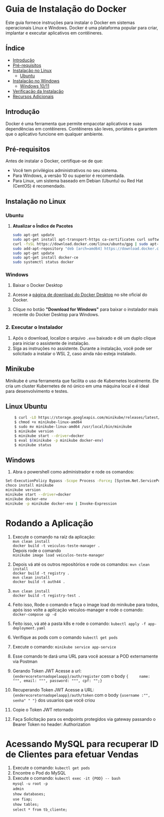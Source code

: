 # Guia de Instalação do Docker

Este guia fornece instruções para instalar o Docker em sistemas operacionais Linux e Windows. Docker é uma plataforma popular para criar, implantar e executar aplicativos em contêineres.

## Índice

- [Introdução](#introdução)
- [Pré-requisitos](#pré-requisitos)
- [Instalação no Linux](#instalação-no-linux)
    - [Ubuntu](#ubuntu)
- [Instalação no Windows](#instalação-no-windows)
    - [Windows 10/11](#windows-1011)
- [Verificação da Instalação](#verificação-da-instalação)
- [Recursos Adicionais](#recursos-adicionais)

## Introdução

Docker é uma ferramenta que permite empacotar aplicativos e suas dependências em contêineres. Contêineres são leves, portáteis e garantem que o aplicativo funcione em qualquer ambiente.

## Pré-requisitos

Antes de instalar o Docker, certifique-se de que:

- Você tem privilégios administrativos no seu sistema.
- Para Windows, a versão 10 ou superior é recomendada.
- Para Linux, um sistema baseado em Debian (Ubuntu) ou Red Hat (CentOS) é recomendado.

## Instalação no Linux

### Ubuntu

1. **Atualizar o Índice de Pacotes**

   ```bash
   sudo apt-get update
   sudo apt-get install apt-transport-https ca-certificates curl software-properties-common
   curl -fsSL https://download.docker.com/linux/ubuntu/gpg | sudo apt-key add -
   sudo add-apt-repository "deb [arch=amd64] https://download.docker.com/linux/ubuntu $(lsb_release -cs) stable"
   sudo apt-get update
   sudo apt-get install docker-ce
   sudo systemctl status docker

### Windows
1. Baixar o Docker Desktop

1. Acesse a [página de download do Docker Desktop](https://www.docker.com/products/docker-desktop) no site oficial do Docker.
2. Clique no botão **"Download for Windows"** para baixar o instalador mais recente do Docker Desktop para Windows.

### 2. Executar o Instalador

1. Após o download, localize o arquivo `.exe` baixado e dê um duplo clique para iniciar o assistente de instalação.
2. Siga as instruções no assistente. Durante a instalação, você pode ser solicitado a instalar o WSL 2, caso ainda não esteja instalado.

## Minikube

Minikube é uma ferramenta que facilita o uso de Kubernetes localmente. Ele cria um cluster Kubernetes de nó único em uma máquina local e é ideal para desenvolvimento e testes.

## Linux Ubuntu
```bash
    $ curl -LO https://storage.googleapis.com/minikube/releases/latest/minikube-linux-amd64
    $ chmod +x minikube-linux-amd64
    $ sudo mv minikube-linux-amd64 /usr/local/bin/minikube
    $ minikube version
    $ minikube start --driver=docker
    $ eval $(minikube -p minikube docker-env)
    $ minikube status
````


## Windows
1. Abra o powershell como administrador e rode os comandos:

```bash
Set-ExecutionPolicy Bypass -Scope Process -Force; [System.Net.ServicePointManager]::SecurityProtocol = [System.Net.ServicePointManager]::SecurityProtocol -bor 3072; iex "& { $(irm https://chocolatey.org/install.ps1 -UseBasicP) }"
choco install minikube
minikube version
minikube start --driver=docker
minikube docker-env
minikube -p minikube docker-env | Invoke-Expression
```
    

# Rodando a Aplicação
1. Execute o comando na raíz da aplicação: <br>
`````mvn clean install`````<br>
``` docker build -t veiculos-teste-manager . ```<br>
Depois rode o comando <br>```minikube image load veiculos-teste-manager```
2. Depois vá até os outros repositórios e rode os comandos:
   `````mvn clean install`````<br>
   ``` docker build -t registry . ```<br> 
   `````mvn clean install`````<br>
   ``` docker build -t auth44 . ```<br>  
3. `````mvn clean install`````<br>
   ``` docker build -t registry-test . ```<br>
2. Feito isso, Rode o comando e faça o image load do minikube para todos, após isso volte a aplicação veiculos-manager e rode o comando:
```docker-compose up -d```
3. Feito isso, vá até a pasta k8s e rode o comando: 
``kubectl apply -f app-deployment.yaml``
4. Verifique as pods com o comando
```kubectl get pods```
5. Execute o comando:
``minikube service app-service``
6. Esse comando te dará uma URL para você acessar a POD externamente via Postman

7. Gerando Token JWT
    Acesse a url: ```{enderecoretornadopelaapp}/auth/register``` com o body ```{     name: """,
     email: """,
    password: """,
    cpf: "";}```
8. Recuperando Token JWT
    Acesse a URL:  ```{enderecoretornadopelaapp}/auth/token``` com o body ```{username :"", senha" " "}``` dos usuarios que você criou
9. Copie o Token JWT retornado
10. Faça Solicitação para os endpoints protegidos via gateway passando o Bearer Token no header: Authorization 
    
# Acessando MySQL para recuperar ID de Clientes para efetuar Vendas
1. Execute o comando:
````kubectl get pods ````
2. Encontre o Pod do MySQL
3. Execute o comando:
````kubectl exec -it {POD} -- bash````<br>
````mysql -u root -p````<br>
````admin````<br>
````show databases;````<br>
````use fiap;````<br>
````show tables;````<br>
````select * from tb_cliente;````<br>
